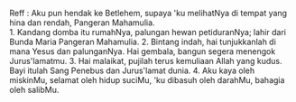 Reff :
Aku pun hendak ke Betlehem, supaya 'ku melihatNya di tempat
yang hina dan rendah, Pangeran Mahamulia.
<br>
1.
Kandang domba itu rumahNya, palungan hewan petiduranNya;
lahir dari Bunda Maria Pangeran Mahamulia.
2.
Bintang indah, hai tunjukkanlah di mana Yesus dan palunganNya.
Hai gembala, bangun segera menengok Jurus'lamatmu.
3.
Hai malaikat, pujilah terus kemuliaan Allah yang kudus.
Bayi itulah Sang Penebus dan Jurus'lamat dunia.
4.
Aku kaya oleh miskinMu, selamat oleh hidup suciMu,
'ku dibasuh oleh darahMu, bahagia oleh salibMu.